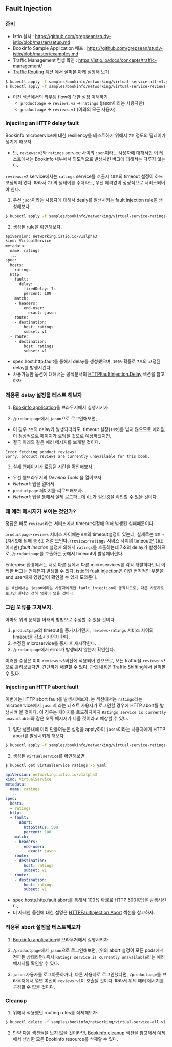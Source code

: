 ## Fault Injection

### 준비
- Istio 설치 : https://github.com/grepsean/study-istio/blob/master/setup.md
- Bookinfo Sample Application 배포 : https://github.com/grepsean/study-istio/blob/master/examples.md
- Traffic Management 컨셉 확인 : https://istio.io/docs/concepts/traffic-management/
- [Traffic Routing 섹션](https://github.com/grepsean/study-istio/blob/master/Traffic%20Management/Configuring-Request-Routing.md#configuring-request-routing) 에서 살펴본 아래 실행해 보기
```bash
$ kubectl apply -f samples/bookinfo/networking/virtual-service-all-v1.yaml
$ kubectl apply -f samples/bookinfo/networking/virtual-service-reviews-test-v2.yaml
```
  - 이전 섹션에서의 라우팅 flow에 대한 설정 이해하기
    - `productpage` → `reviews:v2` → `ratings` (jason이라는 사용자만)
    - `productpage` → `reviews:v1` (이외의 모든 사용자)

### Injecting an HTTP delay fault
Bookinfo microservice에 대한 resiliency를 테스트하기 위해서 `7초` 정도의 딜레이가 생기게 해보자.
  - 단, `reviews:v2`와 `ratings` service 사이의 `json`이라는 사용자에 대해서만
이 테스트에서는 Bookinfo 내부에서 의도적으로 발생시킨 버그에 대해서는 다루지 않는다.

`reviews:v2` service에서는 `ratings` service를 호출시 `10초`의 timeout 설정이 하드코딩되어 있다.
따라서 `7초`의 딜레이를 주더라도, 우선 에러없이 정상적으로 서비스되어야 한다.

1. 우선 `json`이라는 사용자에 대해서 dealy를 발생시키는 fault injection rule을 생성해보자.
```bash
$ kubectl apply -f samples/bookinfo/networking/virtual-service-ratings-test-delay.yaml
```

2. 생성된 rule을 확인해보자.
```bash
apiVersion: networking.istio.io/v1alpha3
kind: VirtualService
metadata:
  name: ratings
  ...
spec:
  hosts:
  - ratings
  http:
  - fault:
      delay:
        fixedDelay: 7s
        percent: 100
    match:
    - headers:
        end-user:
          exact: jason
    route:
    - destination:
        host: ratings
        subset: v1
  - route:
    - destination:
        host: ratings
        subset: v1
```
  - spec.host.http.fault를 통해서 delay를 생성했으며, `100%` 확률로 `7초`의 고정된 delay를 발생시킨다.
  - 사용가능한 옵션에 대해서는 공식문서의 [HTTPFaultInjection.Delay](https://istio.io/docs/reference/config/networking/v1alpha3/virtual-service/#HTTPFaultInjection-Delay) 섹션을 참고하자.

### 적용된 delay 설정을 테스트 해보자
1. [Bookinfo application](https://github.com/grepsean/study-istio/blob/master/examples.md)을 브라우저에서 실행시키자.

2. `/productpage`에서 `jason`으로 로그인해보면, 
  - 이 경우 `7초`의 delay가 발생되더라도, timeout 설정(`10초`)를 넘지 않으므로 에러없이 정상적으로 페이지가 로딩될 것으로 예상하겠지만,
  - 결국 아래와 같은 에러 메시지를 보게될 것이다.
  ```
  Error fetching product reviews!
  Sorry, product reviews are currently unavailable for this book.
  ```

3. 실제 웹페이지가 로딩된 시간을 확인해보자.
  - 우선 웹브라우저의 _Develop Tools_ 을 열어보자.
  - _Network_ 탭을 열어서
  - `productpage` 페이지를 리로드해보자. 
  - _Network_ 탭을 통해서 실제 로드하는데 `6초`가 걸린것을 확인할 수 있을 것이다.
  

### 왜 에러 메시지가 보이는 것인가?
정답은 바로 `reviews`라는 서비스에서 timeout설정에 의해 발생된 실패때문이다.

`productpage`-`reviews` 서비스 사이에는 `6초`의 timeout설정이 있는데, 실제로는 `3초` + `1재시도`에 의해 총 `6초` 처럼 보인다.
(`reviews`-`ratings` 서비스 사이의 timeout은 `10초`이지만) _fault inection_ 설정에 의해서 `ratings`를 호출하는데 7초의 delay가 발생하므로, `/productpage`를 호출하는 곳에서 timeout이 발생해버린다. 

Enterpise 환경에서는 서로 다른 팀에서 다른 microservices를 각각 개발하다보니 이러한 버그는 언제든지 발생할 수 있다. istio의 fualt injection은 이런 변칙적인 부분을 end user에게 영향없이 확인할 수 있게 도와준다.

`본 섹션에서는 jason이라는 사용자에게만 fault injection이 동작하므로, 다른 사용자로 로그인 한다면 전혀 영향이 없을 것이다.`


### 그럼 오류를 고쳐보자.
아마도 위의 문제를 아래의 방법으로 수정할 수 있을 것이다.
1. `productpage`의 timeout을 증가시키던지, `reviews`-`ratings` 서비스 사이의 timeout을 감소시키던지 한다.
2. 수정된 microservice를 중지 후 재시작한다.
3. `/productpage`에서 error가 발생되지 않는지 확인한다.

이러한 수정은 이미 `reviews:v3`버전에 적용되어 있으므로, 모든 traffic을 `reviews:v3`으로 흘려보낸다면, 간단하게 해결할 수 있다. 관련 내용은 [Traffic Shifting](https://istio.io/docs/tasks/traffic-management/traffic-shifting/)에서 살펴볼 수 있다.

### Injecting an HTTP abort fault
이번에는 HTTP abort fault를 발생시켜보자. 본 섹션에서는 `ratings`라는 microservice에서 `jason`이라는 테스트 사용자가 로그인할 경우에 HTTP abort를 발생시켜 볼 것이다.
이 경우는 페이지를 로드하자마자 `Ratings service is currently unavailable`와 같은 오류 메시지가 나올 것이라고 예상할 수 있다.

1. 일단 샘플내에 미리 만들어놓은 설정을 apply하여 `jason`이라는 사용자에게 HTTP abort를 발생시키게 해보자.
```bash
$ kubectl apply -f samples/bookinfo/networking/virtual-service-ratings-test-abort.yaml
```

2. 생성된 `virtualservice`를 확인해보면
```bash
$ kubectl get virtualservice ratings -o yaml
```
```yaml
apiVersion: networking.istio.io/v1alpha3
kind: VirtualService
metadata:
  name: ratings
  ...
spec:
  hosts:
  - ratings
  http:
  - fault:
      abort:
        httpStatus: 500
        percent: 100
    match:
    - headers:
        end-user:
          exact: jason
    route:
    - destination:
        host: ratings
        subset: v1
  - route:
    - destination:
        host: ratings
        subset: v1
```
  - spec.hosts.http.fault.abort를 통해서 100% 확률로 HTTP 500응답을 발생시킨다. 
  - 더 자세한 옵션에 대한 설명은 [HTTPFaultInjection.Abort](https://istio.io/docs/reference/config/networking/v1alpha3/virtual-service/#HTTPFaultInjection-Abort) 섹션을 참고하자.

### 적용된 abort 설정을 테스트해보자
1. [Bookinfo application](https://github.com/grepsean/study-istio/blob/master/examples.md)을 브라우저에서 실행시키자.

2. `/productpage`에서 `jason`으로 로그인해보면, (위의 abort 설정이 모든 pods에게 전파된 상태라면) 즉시 `Ratings service is currently unavailable`라는 에러 메시지를 확인할 수 있다.

3. `jason` 사용자를 로그아웃하거나, 다른 사용자로 로그인했다면, `/productpage`를 브라우저에서 열면 여전히 `reviews:v1`이 호출될 것이다. 따라서 위의 에러 메시지를 구경할 수 없을 것이다.

### Cleanup
1. 위에서 적용했던 routing rules를 삭제해보자. 
```bash
$ kubectl delete -f samples/bookinfo/networking/virtual-service-all-v1.yaml
```

2. 만약 다음 섹션들을 보지 않을 것이라면, [Bookinfo cleanup](https://github.com/grepsean/study-istio/blob/master/examples.md#cleanup) 섹션을 참고해서 예제에서 생성한 모든 Bookinfo resource를 삭제할 수 있다.
